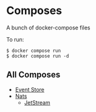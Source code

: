 # Composes

A bunch of docker-compose files

To run:

```shell
$ docker compose run
$ docker compose run -d
```


## All Composes

- [Event Store](./event-store)
- [Nats](./nats)
  - [JetStream](./nats/jetstream)
